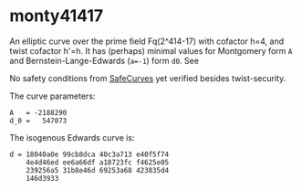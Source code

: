 # monty41417

An elliptic curve over the prime field Fq(2^414-17) with cofactor h=4,
and twist cofactor h'=h. It has (perhaps) minimal values for Montgomery
form `A` and Bernstein-Lange-Edwards (`a=-1`) form `d0`. See 

No safety conditions from [SafeCurves][safecurves] yet verified besides
twist-security.

The curve parameters:

    A   = -2188290
    d_0 =   547073

The isogenous Edwards curve is:

    d = 18040a0e 99cb8dca 40c3a713 e40f5f74
        4e4d46ed ee6a66df a18723fc f4625e05
        239256a5 31b8e46d 69253a68 423835d4
        146d3933

[curve41417]: http://cr.yp.to/ecdh/curve41417-20140706.pdf "DJ Bernstein et al. Curve41417: Karatsuba revisited."
[safecurves]: http://safecurves.cr.yp.to/field.html
